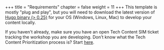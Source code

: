 +++
title = "Requirements"
chapter = false
weight = 11
+++
This template is mostly "plug and play", but you will need to download the latest version of [Hugo binary (> 0.25)](https://gohugo.io/getting-started/installing/) for your OS (Windows, Linux, Mac) to develop your content locally.

If you haven't already, make sure you have an open Tech Content SIM ticket tracking the workshop you are developing. Don't know what the Tech Content Prioritization process is? Start [here](https://w.amazon.com/bin/view/AWS_Technical_Content/aws-tech-content-sim-dashboard/).
